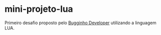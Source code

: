 # mini-projeto-lua
Primeiro desafio proposto pelo [Bugginho Developer](https://github.com/BugginhoDeveloper/mini-projeto-1-lua) utilizando a linguagem LUA.